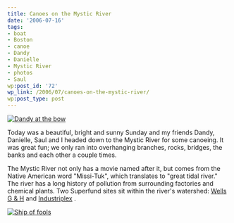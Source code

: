 ```yaml
---
title: Canoes on the Mystic River
date: '2006-07-16'
tags:
- boat
- Boston
- canoe
- Dandy
- Danielle
- Mystic River
- photos
- Saul
wp:post_id: '72'
wp_link: /2006/07/canoes-on-the-mystic-river/
wp:post_type: post
---
```


[ ![Dandy at the bow](http://static.flickr.com/70/191359967_ff58c48abe.jpg) ](http://www.flickr.com/photos/bensheldon/191359967/ "Photo Sharing")

Today was a beautiful, bright and sunny Sunday and my friends Dandy, Danielle, Saul and I headed down to the Mystic River for some canoeing. It was great fun; we only ran into overhanging branches, rocks, bridges, the banks and each other a couple times.

The Mystic River not only has a movie named after it, but comes from the Native American word "Missi-Tuk", which translates to "great tidal river." The river has a long history of pollution from surrounding factories and chemical plants. Two Superfund sites sit within the river's watershed: [Wells G & H](http://www.epa.gov/region01/superfund/sites/wellsgh) and [Industriplex](http://www.epa.gov/region01/superfund/sites/industriplex) .

[ ![Ship of fools](http://static.flickr.com/69/191358685_1e255c0cdf.jpg) ](http://www.flickr.com/photos/bensheldon/191358685/ "Photo Sharing")

